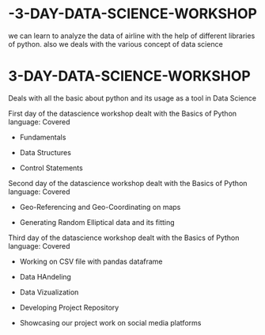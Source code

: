 # -3-DAY-DATA-SCIENCE-WORKSHOP
we can learn to analyze the data of airline with the help of different libraries of python. also we deals with the various concept of data science

# 3-DAY-DATA-SCIENCE-WORKSHOP
Deals with all the basic about python and its usage as a tool in Data Science

First day of the datascience workshop dealt with the Basics of Python language:
Covered
- Fundamentals

- Data Structures

- Control Statements


Second day of the datascience workshop dealt with the Basics of Python language:
Covered
- Geo-Referencing and Geo-Coordinating on maps

- Generating Random Elliptical data and its fitting

Third day of the datascience workshop dealt with the Basics of Python language:
Covered
- Working on CSV file with pandas dataframe

- Data HAndeling

- Data Vizualization

- Developing Project Repository

- Showcasing our project work on social media platforms
